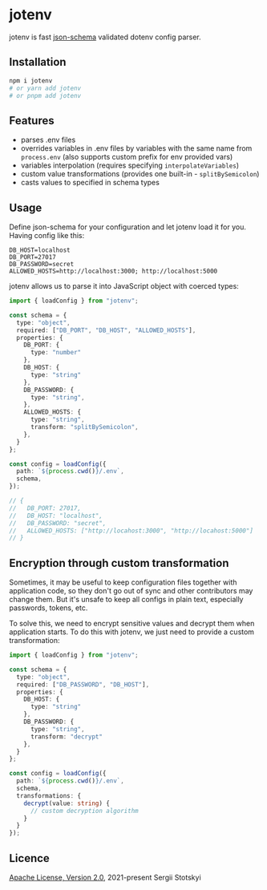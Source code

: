 # jotenv

jotenv is fast [json-schema] validated dotenv config parser.

## Installation

```sh
npm i jotenv
# or yarn add jotenv
# or pnpm add jotenv
```

## Features

* parses .env files
* overrides variables in .env files by variables with the same name from `process.env` (also supports custom prefix for env provided vars)
* variables interpolation (requires specifying `interpolateVariables`)
* custom value transformations (provides one built-in - `splitBySemicolon`)
* casts values to specified in schema types

## Usage

Define json-schema for your configuration and let jotenv load it for you. Having config like this:

```.env
DB_HOST=localhost
DB_PORT=27017
DB_PASSWORD=secret
ALLOWED_HOSTS=http://localhost:3000; http://localhost:5000
```

jotenv allows us to parse it into JavaScript object with coerced types:

```ts
import { loadConfig } from "jotenv";

const schema = {
  type: "object",
  required: ["DB_PORT", "DB_HOST", "ALLOWED_HOSTS"],
  properties: {
    DB_PORT: {
      type: "number"
    },
    DB_HOST: {
      type: "string"
    },
    DB_PASSWORD: {
      type: "string",
    },
    ALLOWED_HOSTS: {
      type: "string",
      transform: "splitBySemicolon",
    },
  }
};

const config = loadConfig({
  path: `${process.cwd()}/.env`,
  schema,
});

// {
//   DB_PORT: 27017,
//   DB_HOST: "localhost",
//   DB_PASSWORD: "secret",
//   ALLOWED_HOSTS: ["http://locahost:3000", "http://locahost:5000"]
// }
```

## Encryption through custom transformation

Sometimes, it may be useful to keep configuration files together with application code, so they don't go out of sync and other contributors may change them. But it's unsafe to keep all configs in plain text, especially passwords, tokens, etc.

To solve this, we need to encrypt sensitive values and decrypt them when application starts. To do this with jotenv, we just need to provide a custom transformation:

```ts
import { loadConfig } from "jotenv";

const schema = {
  type: "object",
  required: ["DB_PASSWORD", "DB_HOST"],
  properties: {
    DB_HOST: {
      type: "string"
    },
    DB_PASSWORD: {
      type: "string",
      transform: "decrypt"
    },
  }
};

const config = loadConfig({
  path: `${process.cwd()}/.env`,
  schema,
  transformations: {
    decrypt(value: string) {
      // custom decryption algorithm
    }
  }
});
```

## Licence

[Apache License, Version 2.0](http://www.apache.org/licenses/LICENSE-2.0), 2021-present Sergii Stotskyi

[json-schema]: https://json-schema.org/
